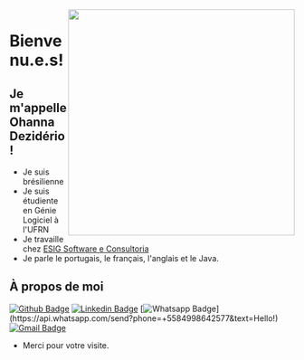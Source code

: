 <img align="right" width="400" height="400" src="https://media-exp1.licdn.com/dms/image/C4E03AQH-VtkBb8OxNA/profile-displayphoto-shrink_100_100/0?e=1603929600&v=beta&t=au8GRbtQZ04MTwbnmC8MUIfKQlHtk8lT-1w9w1q2voY">
 
# Bienvenu.e.s!
 
## Je m'appelle Ohanna Dezidério!
 
- Je suis brésilienne
- Je suis étudiente en Génie Logiciel à l'UFRN
- Je travaille chez [ESIG Software e Consultoria](https://www.esig.com.br/portal/)
- Je parle le portugais, le français, l'anglais et le Java.
 
 
## À propos de moi
[![Github Badge](https://img.shields.io/badge/-Github-000?style=flat-square&logo=Github&logoColor=white&link=https://github.com/ohannadeziderio)](https://github.com/ohannadeziderio)
[![Linkedin Badge](https://img.shields.io/badge/-LinkedIn-blue?style=flat-square&logo=Linkedin&logoColor=white&link=https://www.linkedin.com/in/ohanna-d-85a787a5/)](https://www.linkedin.com/in/ohanna-d-85a787a5/)
[![Whatsapp Badge](https://img.shields.io/badge/-Whatsapp-4CA143?style=flat-square&labelColor=4CA143&logo=whatsapp&logoColor=white&link=https://api.whatsapp.com/send?phone=seu_telefone_55+DDD+número_de_telefone&text=Hello!)](https://api.whatsapp.com/send?phone=+5584998642577&text=Hello!)
[![Gmail Badge](https://img.shields.io/badge/-Gmail-c14438?style=flat-square&logo=Gmail&logoColor=white&link=mailto:ohannadeziderio@gmail.com)](mailto:ohannadeziderio@gmail.com)
 
- Merci pour votre visite. 
